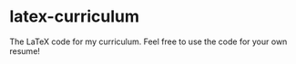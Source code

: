 # latex-curriculum
The LaTeX code for my curriculum. Feel free to use the code for your own resume!
